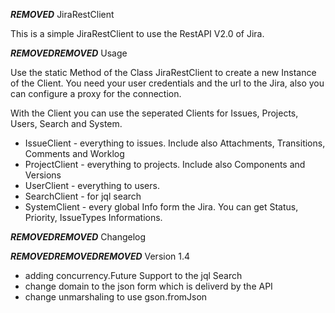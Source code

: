 ***REMOVED*** JiraRestClient

This is a simple JiraRestClient to use the RestAPI V2.0 of Jira.

***REMOVED******REMOVED*** Usage

Use the static Method of the Class JiraRestClient to create a new Instance of the Client.
You need your user credentials and the url to the Jira, also you can configure a proxy for the connection.

With the Client you can use the seperated Clients for Issues, Projects, Users, Search and System.

* IssueClient - everything to issues. Include also Attachments, Transitions, Comments and Worklog
* ProjectClient - everything to projects. Include also Components and Versions
* UserClient - everything to users.
* SearchClient - for jql search
* SystemClient - every global Info form the Jira. You can get Status, Priority, IssueTypes Informations.

***REMOVED******REMOVED*** Changelog

***REMOVED******REMOVED******REMOVED*** Version 1.4

* adding concurrency.Future Support to the jql Search
* change domain to the json form which is deliverd by the API
* change unmarshaling to use gson.fromJson

